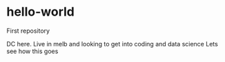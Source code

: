 # hello-world
First repository

DC here. Live in melb and looking to get into coding and data science
Lets see how this goes
